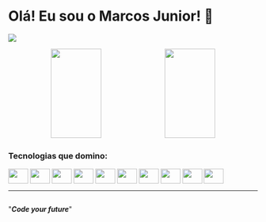 # Olá! Eu sou o Marcos Junior! 👋

<a href="https://www.linkedin.com/in/marcos-antonio-087102274/" target="_blank"><img src="https://img.shields.io/badge/LinkedIn-0077B5?style=for-the-badge&logo=linkedin&logoColor=white"></a>

<div align="center">
  <img height="180em" width="45%" src="https://github-readme-stats-sigma-five.vercel.app/api?username=marcosjunior00&show_icons=true&theme=dracula&include_all_commits=true&count_private=true"/>
  <img height="180em" width="45%" src="https://github-readme-stats-sigma-five.vercel.app/api/top-langs/?username=marcosjunior00&layout=compact&langs_count=7&theme=dracula"/>
</div>

### Tecnologias que domino:
<div style="display: inline-block;">
  <img src="https://cdn.jsdelivr.net/gh/devicons/devicon/icons/html5/html5-plain.svg" width="40px" height="30px" align="center" />
  <img src="https://cdn.jsdelivr.net/gh/devicons/devicon/icons/css3/css3-plain.svg" width="40px" height="30px" align="center" />
  <img src="https://cdn.jsdelivr.net/gh/devicons/devicon/icons/bootstrap/bootstrap-plain.svg" width="40px" height="30px" align="center" />
  <img src="https://cdn.jsdelivr.net/gh/devicons/devicon/icons/php/php-plain.svg" width="40px" height="30px" align="center" />
  <img src="https://cdn.jsdelivr.net/gh/devicons/devicon/icons/mysql/mysql-original.svg" width="40px" height="30px" align="center" />
  <img src="https://cdn.jsdelivr.net/gh/devicons/devicon/icons/javascript/javascript-plain.svg" width="40px" height="30px" align="center" />
  <img src="https://cdn.jsdelivr.net/gh/devicons/devicon/icons/csharp/csharp-plain.svg" width="40px" height="30px" align="center" />
  <img src="https://cdn.jsdelivr.net/gh/devicons/devicon/icons/python/python-plain.svg" width="40px" height="30px" align="center" />
  <img src="https://cdn.jsdelivr.net/gh/devicons/devicon/icons/react/react-original.svg" width="40px" height="30px" align="center" />
  <img src="https://cdn.jsdelivr.net/gh/devicons/devicon/icons/mongodb/mongodb-original.svg" width="40px" height="30px" align="center" />
</div>

<hr>

<p align="center" style="display: inline-block;">"<b><em>Code your future</em></b>"</p>
